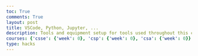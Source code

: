 ```yaml
---
toc: True
comments: True
layout: post
title: VSCode, Python, Jupyter, ...
description: Tools and equipment setup for tools used throughout this class.
courses: {'csse': {'week': 0}, 'csp': {'week': 0}, 'csa': {'week': 0}}
type: hacks
---
```


